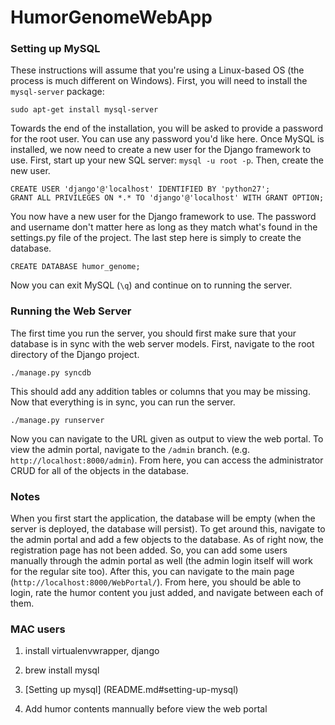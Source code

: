 HumorGenomeWebApp
=================
### Setting up MySQL
These instructions will assume that you're using a Linux-based OS (the process is much different on Windows). First,
you will need to install the `mysql-server` package:

`sudo apt-get install mysql-server`

Towards the end of the installation, you will be asked to provide a password for the root user. You can use any password
you'd like here. Once MySQL is installed, we now need to create a new user for the Django framework to use. First, start
up your new SQL server: `mysql -u root -p`. Then, create the new user.

```
CREATE USER 'django'@'localhost' IDENTIFIED BY 'python27';
GRANT ALL PRIVILEGES ON *.* TO 'django'@'localhost' WITH GRANT OPTION;
```

You now have a new user for the Django framework to use. The password and username don't matter here as long as they
match what's found in the settings.py file of the project. The last step here is simply to create the database.

`CREATE DATABASE humor_genome;`

Now you can exit MySQL (`\q`) and continue on to running the server.

### Running the Web Server
The first time you run the server, you should first make sure that your database is in sync with the web server models.
First, navigate to the root directory of the Django project.

`./manage.py syncdb`

This should add any addition tables or columns that you may be missing. Now that everything is in sync, you can run the
server.

`./manage.py runserver`

Now you can navigate to the URL given as output to view the web portal. To view the admin portal, navigate to the `/admin`
branch. (e.g. `http://localhost:8000/admin`). From here, you can access the administrator CRUD for all of the objects
in the database.

### Notes

When you first start the application, the database will be empty (when the server is deployed, the database will persist).
To get around this, navigate to the admin portal and add a few objects to the database. As of right now, the registration
page has not been added. So, you can add some users manually through the admin portal as well (the admin login itself
will work for the regular site too). After this, you can navigate to the main page (`http://localhost:8000/WebPortal/`).
From here, you should be able to login, rate the humor content you just added, and navigate between each of them.

### MAC users

1. install virtualenvwrapper, django

2. brew install mysql

3. [Setting up mysql] (README.md#setting-up-mysql)

4. Add humor contents mannually before view the web portal

